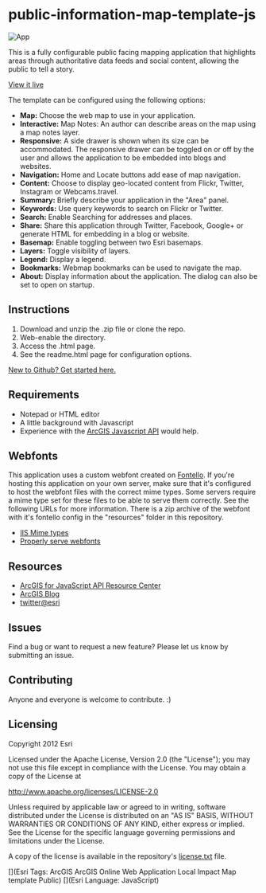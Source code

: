 # public-information-map-template-js

![App](http://esri.github.io/public-information-map-template-js/images/item.png)

This is a fully configurable public facing mapping application that highlights areas through authoritative data feeds and social content, allowing the public to tell a story.

[View it live](http://esri.github.io/public-information-map-template-js/)

The template can be configured using the following options:

- **Map:** Choose the web map to use in your application.
- **Interactive:** Map Notes: An author can describe areas on the map using a map notes layer.
- **Responsive:** A side drawer is shown when its size can be accommodated. The responsive drawer can be toggled on or off by the user and allows the application to be embedded into blogs and websites.
- **Navigation:** Home and Locate buttons add ease of map navigation.
- **Content:** Choose to display geo-located content from Flickr, Twitter, Instagram or Webcams.travel.
- **Summary:** Briefly describe your application in the "Area" panel.
- **Keywords:** Use query keywords to search on Flickr or Twitter.
- **Search:** Enable Searching for addresses and places.
- **Share:** Share this application through Twitter, Facebook, Google+ or generate HTML for embedding in a blog or website.
- **Basemap:** Enable toggling between two Esri basemaps.
- **Layers:** Toggle visibility of layers.
- **Legend:** Display a legend.
- **Bookmarks:** Webmap bookmarks can be used to navigate the map.
- **About:** Display information about the application. The dialog can also be set to open on startup.

## Instructions

1. Download and unzip the .zip file or clone the repo.
2. Web-enable the directory.
3. Access the .html page.
4. See the readme.html page for configuration options.

 [New to Github? Get started here.](https://github.com/)

## Requirements

* Notepad or HTML editor
* A little background with Javascript
* Experience with the [ArcGIS Javascript API](http://www.esri.com/) would help.

## Webfonts

This application uses a custom webfont created on [Fontello](http://fontello.com/). If you're hosting this application on your own server, make sure that it's configured to host the webfont files with the correct mime types. Some servers require a mime type set for these files to be able to serve them correctly. See the following URLs for more information. There is a zip archive of the webfont with it's fontello config in the "resources" folder in this repository.
- [IIS Mime types](http://codingstill.com/2013/01/set-mime-types-for-web-fonts-in-iis/)
- [Properly serve webfonts](http://blog.symbolset.com/properly-serve-webfonts)

## Resources

* [ArcGIS for JavaScript API Resource Center](http://help.arcgis.com/en/webapi/javascript/arcgis/index.html)
* [ArcGIS Blog](http://blogs.esri.com/esri/arcgis/)
* [twitter@esri](http://twitter.com/esri)

## Issues

Find a bug or want to request a new feature?  Please let us know by submitting an issue.

## Contributing

Anyone and everyone is welcome to contribute. :)

## Licensing
Copyright 2012 Esri

Licensed under the Apache License, Version 2.0 (the "License");
you may not use this file except in compliance with the License.
You may obtain a copy of the License at

   http://www.apache.org/licenses/LICENSE-2.0

Unless required by applicable law or agreed to in writing, software
distributed under the License is distributed on an "AS IS" BASIS,
WITHOUT WARRANTIES OR CONDITIONS OF ANY KIND, either express or implied.
See the License for the specific language governing permissions and
limitations under the License.

A copy of the license is available in the repository's [license.txt](https://raw.github.com/Esri/public-information-map-template-js/master/license.txt) file.

[](Esri Tags: ArcGIS ArcGIS Online Web Application Local Impact Map template Public)
[](Esri Language: JavaScript)
